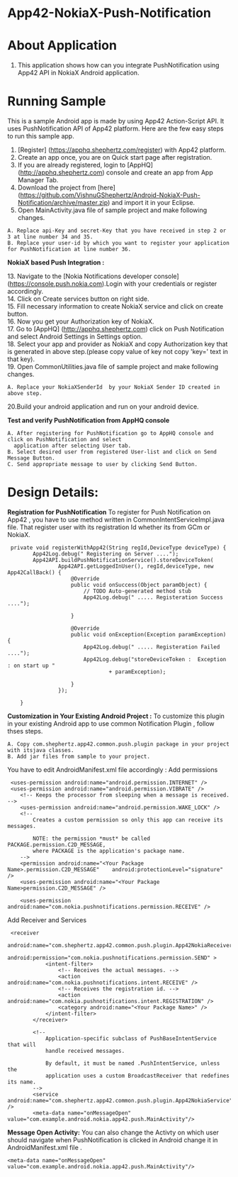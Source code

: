 App42-NokiaX-Push-Notification
==============================


# About Application

1. This application shows how can you integrate PushNotification using App42 API in NokiaX Android application.


# Running Sample

This is a sample Android app is made by using App42 Action-Script API. It uses PushNotification API of App42 platform.
Here are the few easy steps to run this sample app.

1. [Register] (https://apphq.shephertz.com/register) with App42 platform.
2. Create an app once, you are on Quick start page after registration.
3. If you are already registered, login to [AppHQ] (http://apphq.shephertz.com) console and create an app from App Manager Tab.
4. Download the project from [here] (https://github.com/VishnuGShephertz/Android-NokiaX-Push-Notification/archive/master.zip) and import it in your Eclipse.
5. Open MainActivity.java file of sample project and make following changes.

```
A. Replace api-Key and secret-Key that you have received in step 2 or 3 at line number 34 and 35.
B. Replace your user-id by which you want to register your application for PushNotification at line number 36.
```

__NokiaX based Push Integration :__ <div style="clear:both"></div>
13. Navigate to the [Nokia Notifications developer console] (https://console.push.nokia.com).Login with your credentials or register accordingly.<div style="clear:both"></div>
14. Click on Create services button on right side.<div style="clear:both"></div>
15. Fill necessary information to create NokiaX service and click on create button.<div style="clear:both"></div>
16. Now you get your Authorization key of NokiaX.<div style="clear:both"></div>
17. Go to [AppHQ] (http://apphq.shephertz.com) click on Push Notification and select Android Settings in Settings option.<div style="clear:both"></div>
18. Select your app and provider as NokiaX and copy Authorization key that is generated in above step.(please copy value of key not copy 'key=' text in that key).<div style="clear:both"></div>
19. Open CommonUtilities.java file of sample project and make following changes.

```
A. Replace your NokiaXSenderId  by your NokiaX Sender ID created in above step.
```


20.Build your android application and run on your android device.

__Test and verify PushNotification from AppHQ console__
 
```
A. After registering for PushNotification go to AppHQ console and click on PushNotification and select
  application after selecting User tab.
B. Select desired user from registered User-list and click on Send Message Button.
C. Send appropriate message to user by clicking Send Button.

```
# Design Details:

__Registration for PushNotification__ To register for Push Notification on App42 , you have to use method written in CommonIntentServiceImpl.java file. That register user with its registration Id whether its from GCm or NokiaX.
 
```
 private void registerWithApp42(String regId,DeviceType deviceType) {
		App42Log.debug(" Registering on Server ....");
		App42API.buildPushNotificationService().storeDeviceToken(
				App42API.getLoggedInUser(), regId,deviceType, new App42CallBack() {
					@Override
					public void onSuccess(Object paramObject) {
						// TODO Auto-generated method stub
						App42Log.debug(" ..... Registeration Success ....");
					
					}

					@Override
					public void onException(Exception paramException) {
						App42Log.debug(" ..... Registeration Failed ....");
						App42Log.debug("storeDeviceToken :  Exception : on start up "
								+ paramException);

					}
				});

	}

```

__Customization in Your Existing Android Project :__ To customize this plugin in your existing Android app to use common Notification Plugin , follow thses steps.

```
A. Copy com.shephertz.app42.common.push.plugin package in your project with itsjava classes.
B. Add jar files from sample to your project.
```
You have to edit  AndroidManifest.xml file accordingly :
Add permissions

```
 <uses-permission android:name="android.permission.INTERNET" />
 <uses-permission android:name="android.permission.VIBRATE" />
    <!-- Keeps the processor from sleeping when a message is received. -->
    <uses-permission android:name="android.permission.WAKE_LOCK" />
    <!--
        Creates a custom permission so only this app can receive its messages.

        NOTE: the permission *must* be called PACKAGE.permission.C2D_MESSAGE,
        where PACKAGE is the application's package name.
    -->
    <permission android:name="<Your Package Name>.permission.C2D_MESSAGE"    android:protectionLevel="signature" />
    <uses-permission android:name="<Your Package Name>permission.C2D_MESSAGE" />

    <uses-permission android:name="com.nokia.pushnotifications.permission.RECEIVE" />

```
Add Receiver and Services
```
 <receiver
            android:name="com.shephertz.app42.common.push.plugin.App42NokiaReceiver"
            android:permission="com.nokia.pushnotifications.permission.SEND" >
            <intent-filter>
                <!-- Receives the actual messages. -->
                <action android:name="com.nokia.pushnotifications.intent.RECEIVE" />
                <!-- Receives the registration id. -->
                <action android:name="com.nokia.pushnotifications.intent.REGISTRATION" />
                <category android:name="<Your Package Name>" />
            </intent-filter>
        </receiver>
      
        <!--
            Application-specific subclass of PushBaseIntentService that will
            handle received messages.
            
            By default, it must be named .PushIntentService, unless the
            application uses a custom BroadcastReceiver that redefines its name.
        -->
        <service android:name="com.shephertz.app42.common.push.plugin.App42NokiaService" />
        <meta-data name="onMessageOpen" value="com.example.android.nokia.app42.push.MainActivity"/>
```
__Message Open Activity:__ You can also change the Activty on which user should navigate when PushNotification is clicked in Android change it in AndroidManifest.xml file .
```
<meta-data name="onMessageOpen" value="com.example.android.nokia.app42.push.MainActivity"/>
```


